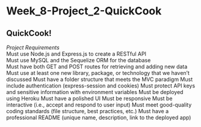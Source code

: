 # Week_8-Project_2-QuickCook

## QuickCook!


*Project Requirements*  
Must use Node.js and Express.js to create a RESTful API  
Must use MySQL and the Sequelize ORM for the database  
Must have both GET and POST routes for retrieving and adding new data
Must use at least one new library, package, or technology that we haven’t discussed
Must have a folder structure that meets the MVC paradigm
Must include authentication (express-session and cookies)
Must protect API keys and sensitive information with environment variables
Must be deployed using Heroku
Must have a polished UI
Must be responsive
Must be interactive (i.e., accept and respond to user input)
Must meet good-quality coding standards (file structure, best practices, etc.)
Must have a professional README (unique name, description, link to the deployed app)


